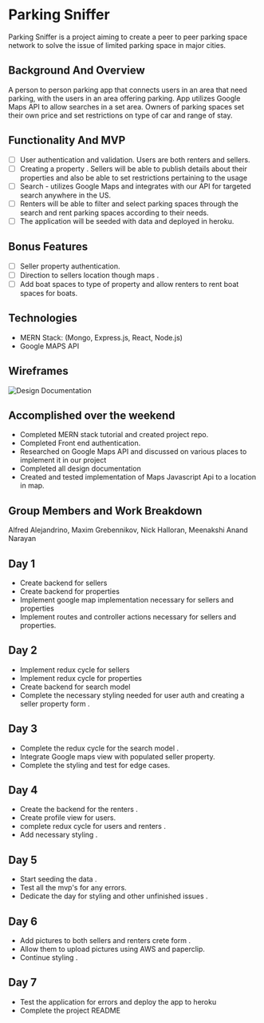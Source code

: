 # Parking Sniffer

Parking Sniffer is a project aiming to create a peer to peer parking space network to solve the issue of limited parking space in major cities.

## Background And Overview

A person to person parking app that connects users in an area that need parking, with the users in an area offering parking. App utilizes Google Maps API to allow searches in a set area. Owners of parking spaces set their own price and set restrictions on type of car and range of stay.

## Functionality And MVP

- [ ] User authentication and validation. Users are both renters and sellers.  
- [ ] Creating a property . Sellers will be able to publish details about     their properties and also be able to set restrictions pertaining to the usage
- [ ] Search - utilizes Google Maps and integrates with our API for targeted search anywhere in the US.
- [ ] Renters will be able to filter and select parking spaces through the search and rent parking spaces according to their needs.
- [ ] The application will be seeded with data and deployed in heroku.

## Bonus Features

- [ ] Seller property authentication.
- [ ] Direction to sellers location though maps .
- [ ] Add boat spaces to type of property and allow renters to rent boat spaces for boats.

## Technologies

* MERN Stack: (Mongo, Express.js, React, Node.js)
* Google MAPS API  

## Wireframes

![Design Documentation](https://raw.githubusercontent.com/nmhalloran/parking-sniffer/master/wireframes/Parking.png)

## Accomplished over the weekend

* Completed MERN stack tutorial and created project repo.
* Completed Front end authentication.
* Researched on Google Maps API and discussed on various places to implement it in our project
* Completed all design documentation
* Created and tested implementation of Maps Javascript Api to a location in map.

## Group Members and Work Breakdown

Alfred Alejandrino, Maxim Grebennikov, Nick Halloran, Meenakshi Anand Narayan

## Day 1

* Create backend for sellers  
* Create backend for properties
* Implement google map implementation necessary for sellers and properties
* Implement routes and controller actions necessary for sellers and properties.

## Day 2

* Implement redux cycle for sellers  
* Implement redux cycle for properties
* Create backend for search model
* Complete the necessary styling needed for user auth and creating a seller property form .

## Day 3

* Complete the redux cycle for the search model .
* Integrate Google maps view with populated seller property.
* Complete the styling and test for edge cases.

## Day 4

* Create the backend for the renters .
* Create profile view for users.
* complete redux cycle for users and renters .
* Add necessary styling .

## Day 5

* Start seeding the data .
* Test all the mvp's for any errors.
* Dedicate the day for styling and other unfinished issues .

## Day 6

* Add pictures to both sellers and renters crete form .
* Allow them to upload pictures using AWS and paperclip.
* Continue styling .

## Day 7

* Test the application for errors and deploy the app to heroku
* Complete the project README
